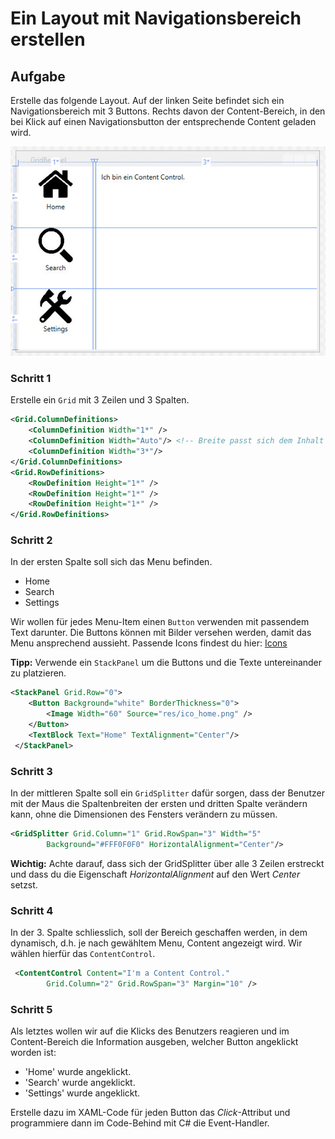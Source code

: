# Ein Layout mit Navigationsbereich erstellen 

## Aufgabe

Erstelle das folgende Layout. Auf der linken Seite befindet sich ein Navigationsbereich mit 3 Buttons. Rechts davon der Content-Bereich, in den bei Klick auf einen Navigationsbutton der entsprechende Content geladen wird. 

![Bild 1](res/01.jpg)

### Schritt 1

Erstelle ein `Grid` mit 3 Zeilen und 3 Spalten.

```xml 
<Grid.ColumnDefinitions>
    <ColumnDefinition Width="1*" />
    <ColumnDefinition Width="Auto"/> <!-- Breite passt sich dem Inhalt an-->
    <ColumnDefinition Width="3*"/>
</Grid.ColumnDefinitions>
<Grid.RowDefinitions>
    <RowDefinition Height="1*" />
    <RowDefinition Height="1*" />
    <RowDefinition Height="1*" />
</Grid.RowDefinitions>
```

### Schritt 2

In der ersten Spalte soll sich das Menu befinden. 

* Home 
* Search
* Settings 

Wir wollen für jedes Menu-Item einen `Button` verwenden mit passendem Text darunter. Die Buttons können mit Bilder versehen werden, damit das Menu ansprechend aussieht. Passende Icons findest du hier:  [Icons](https://de.freepik.com/freie-ikonen/schnittstelle)

**Tipp:** Verwende ein `StackPanel` um die Buttons und die Texte untereinander zu platzieren. 

```xml
<StackPanel Grid.Row="0">
    <Button Background="white" BorderThickness="0">
        <Image Width="60" Source="res/ico_home.png" />
    </Button> 
    <TextBlock Text="Home" TextAlignment="Center"/>
 </StackPanel>
```

### Schritt 3 

In der mittleren Spalte soll ein `GridSplitter` dafür sorgen, dass der Benutzer mit der Maus die Spaltenbreiten der ersten und dritten Spalte verändern kann, ohne die Dimensionen des Fensters verändern zu müssen.

```xml
<GridSplitter Grid.Column="1" Grid.RowSpan="3" Width="5" 
        Background="#FFF0F0F0" HorizontalAlignment="Center"/>
```

**Wichtig:** Achte darauf, dass sich der GridSplitter über alle 3 Zeilen erstreckt und dass du die Eigenschaft _HorizontalAlignment_ auf den Wert _Center_ setzst.

### Schritt 4 

In der 3. Spalte schliesslich, soll der Bereich geschaffen werden, in dem dynamisch, d.h. je nach gewähltem Menu, Content angezeigt wird. Wir wählen hierfür das `ContentControl`. 

```xml 
 <ContentControl Content="I'm a Content Control." 
        Grid.Column="2" Grid.RowSpan="3" Margin="10" />
```
### Schritt 5

Als letztes wollen wir auf die Klicks des Benutzers reagieren und im Content-Bereich die Information ausgeben, welcher Button angeklickt worden ist: 

* 'Home' wurde angeklickt.
* 'Search' wurde angeklickt.
* 'Settings' wurde angeklickt. 

Erstelle dazu im XAML-Code für jeden Button das _Click_-Attribut und programmiere dann im Code-Behind mit C# die Event-Handler. 





